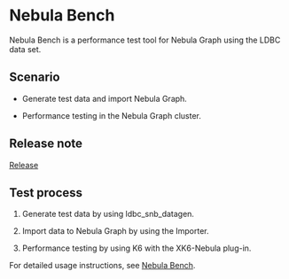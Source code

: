 # Nebula Bench

Nebula Bench is a performance test tool for Nebula Graph using the LDBC data set.

## Scenario

- Generate test data and import Nebula Graph.

- Performance testing in the Nebula Graph cluster.

## Release note

[Release](https://github.com/vesoft-inc/nebula-bench/releases/tag/{{bench.tag}})

## Test process

1. Generate test data by using ldbc_snb_datagen.

2. Import data to Nebula Graph by using the Importer.

3. Performance testing by using K6 with the XK6-Nebula plug-in.

For detailed usage instructions, see [Nebula Bench](https://github.com/vesoft-inc/nebula-bench/blob/{{bench.branch}}/README.md).
